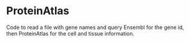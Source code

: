 # ProteinAtlas

Code to read a file with gene names and query Ensembl for the gene id, then ProteinAtlas for the cell and tissue information.
